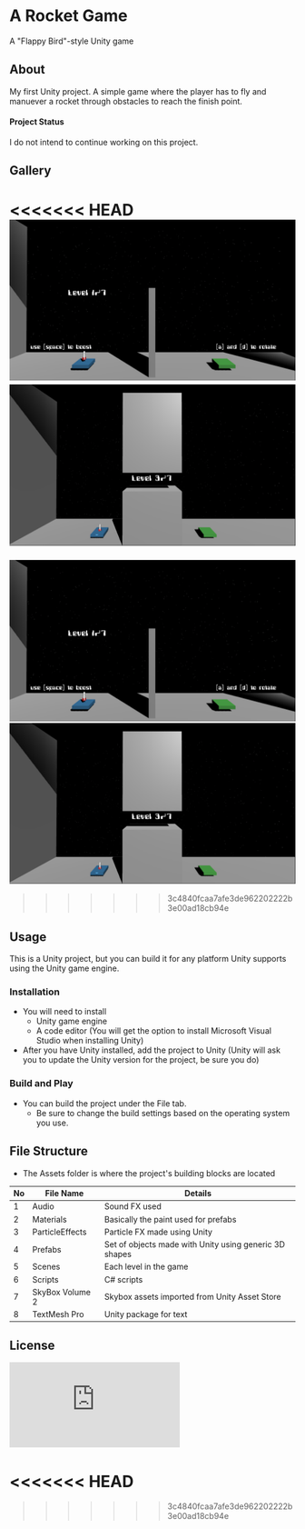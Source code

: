 # A Rocket Game
 A "Flappy Bird"-style Unity game
## About
My first Unity project. A simple game where the player has to fly and manuever a rocket through obstacles to reach the finish point.
#### Project Status
I do not intend to continue working on this project. 
## Gallery
<<<<<<< HEAD
![First Level](https://github.com/danielkhuu/ProjectRocket/blob/master/Images/RocketGameSC00.PNG?raw=true)
![Third Level](https://github.com/danielkhuu/ProjectRocket/blob/master/Images/RocketGameSC01.PNG?raw=true)
=======
![First Level](https://github.com/danielkhuu/ProjectRocket/blob/master/Images/ProjectRocketSC.PNG?raw=true)
![Third Level](https://github.com/danielkhuu/ProjectRocket/blob/master/Images/ProjectRocketSC1.PNG?raw=true)
>>>>>>> 3c4840fcaa7afe3de962202222b3e00ad18cb94e

## Usage
This is a Unity project, but you can build it for any platform Unity supports using the Unity game engine.
### Installation
* You will need to install 
   * Unity game engine 
   * A code editor (You will get the option to install Microsoft Visual Studio when installing Unity)
* After you have Unity installed, add the project to Unity (Unity will ask you to update the Unity version for the project, be sure you do)
### Build and Play
* You can build the project under the File tab. 
   * Be sure to change the build settings based on the operating system you use.
## File Structure
- The Assets folder is where the project's building blocks are located

| No | File Name | Details 
|----|------------|-------|
| 1  | Audio | Sound FX used
| 2  | Materials | Basically the paint used for prefabs
| 3  | ParticleEffects | Particle FX made using Unity
| 4  | Prefabs | Set of objects made with Unity using generic 3D shapes
| 5  | Scenes | Each level in the game
| 6  | Scripts | C# scripts 
| 7  | SkyBox Volume 2 | Skybox assets imported from Unity Asset Store
| 8  | TextMesh Pro | Unity package for text

## License
![License](https://github.com/danielkhuu/ProjectRocket/blob/master/LICENSE.txt)

<<<<<<< HEAD
=======

>>>>>>> 3c4840fcaa7afe3de962202222b3e00ad18cb94e
